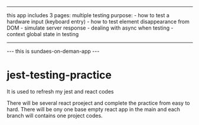 
-------------------------------------------------------

this app includes 
    3 pages:
    multiple testing purpose:
        - how to test a hardware input (keyboard entry)
        - how to test element disappearance from DOM
        - simulate server response
        - dealing with async when testing
        - context global state in testing

-------------------------------------------------------
--- this is sundaes-on-deman-app ---

# jest-testing-practice
It is used to refresh my jest and react codes

There will be several react proeject and complete the practice from easy to hard.
There will be ony one base empty react app in the main and each branch will contains one project codes.